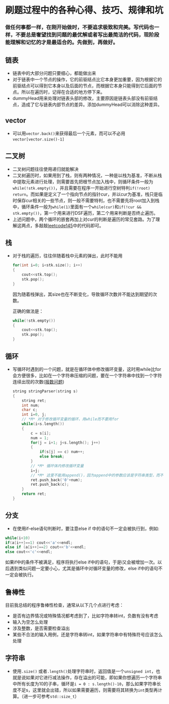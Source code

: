 # 刷题过程中的各种心得、技巧、规律和坑

### 做任何事都一样，在刚开始做时，不要追求极致和完美。写代码也一样，不要总是奢望找到问题的最优解或者写出最简洁的代码，现阶段能理解和记忆的才是最适合的。先做到，再做好。

## 链表
- 链表中的大部分问题只要细心，都能做出来
- 对于链表中一个节点的操作，它的前驱结点比它本身更加重要，因为根据它的前驱结点可以得到它本身以及后面的节点，而根据它本身只能得到它后面的节点。所以在遍历时，记得在合适的地方停下来。
- dummyHead用来处理对链表头部的修改，主要原因是链表头部没有前驱结点，造成了它与链表内部节点的差异。添加dummyHead可以消除这种差异。

## vector
- 可以用`vector.back()`来获得最后一个元素，而可以不必用`vector[vector.size()-1]`

## 二叉树
- 二叉树问题往往使用递归就能解决
- 二叉树遍历时，如果用到了栈，则有两种情况，一种是以栈为基准，不断从栈中提取元素进行处理，则需要首先把根节点加入栈中，则循环条件一般为`while(!stk.empty())`，并且需要在程序一开始进行空树特判`if(!root) return`。而如果是定义了一个指向节点的指针cur，并以cur为基准，栈只是临时保存cur相关的一些节点，则一般不需要特判，也不需要先将root加入到栈中，循环条件一般为`while(1)`里面有一个`while(cur)`和`if(!cur && stk.empty())`，第一个用来进行DSF遍历，第二个用来判断是否终止遍历。
- 上述问题中，两个循环的嵌套再加上对cur的判断是遍历的常见套路。为了理解这两点，多敲敲[leetcode145](LeetCode/problems/145.binary-tree-postorder-traversal.md)中的代码即可。

## 栈
- 对于栈的遍历，往往伴随着栈中元素的弹出，此时不能用
    ```c++
    for(int i=0; i<stk.size(); i++)
    {
        cout<<stk.top();
        stk.pop();
    }
    ```
    因为随着栈弹出，其size也在不断变化，导致循环次数并不能达到期望的次数。

    正确的做法是：
    ```c++
    while(!stk.empty())
    {
        cout<<stk.top();
        stk.pop();
    }
    ```

## 循环
- 写循环时遇到的一个问题，就是在循环体中修改循环变量，这时用while比for会方便很多，比如在一个字符串压缩的问题，要在一个字符串中找到一个字符连续出现的次数([报数问题](LeetCode/problems/38.count-and-say.md))
    ```c++
    string stringParser(string s)
    {
        string ret;
        int num;
        char c;
        int i=0, j;
        // *M* 对于修改循环变量的循环，用while而不要用for
        while(i<s.length())
        {
            c = s[i];
            num = 1;
            for(j = i+1; j<s.length(); j++)
            {
                if(s[j] == c) num++;
                else break;
            }
            // *M* 循环体内修改循环变量
            i=j;
            // *M* 这里不能用append()，因为append中的参数应该是字符串类型，而不是char
            ret.push_back('0'+num);
            ret.push_back(c);
        }
        return ret;
    }
    ```
## 分支
- 在使用if-else语句判断时，要注意else if 中的语句不一定会被执行到，例如:
  
```c++
while(i<10)
if(a[i++]==1) cout<<'a'<<endl; 
else if (a[i++]==2) cout<<'b'<<endl;
else cout<<'c'<<endl;
```
如果if中的条件不被满足，程序将执行else if中的语句，于是i又会被增加一次。以后遇到类似问题一定要小心，尤其是循环中对循环变量的修改，else if中的语句不一定会被执行。


## 鲁棒性
目前我总结的程序鲁棒性检查，通常从以下几个点进行考虑：

- 是否有边界情况或特殊情况都考虑到了，比如字符串转int，负数有没有考虑    
- 输入为空怎么处理
- 涉及整数，是否需要检查溢出
- 某些不合法的输入用例，还是字符串转int，如果字符串中有特殊符号应该怎么处理

## 字符串
- 使用`.size()` 或者`.length()`处理字符串时，返回值是一个`unsigned int`，也就是说如果对它进行减法操作，存在溢出的可能，即如果你想遍历一个字符串中所有长度为10的子串，循环是`i = 0 : s.length()-10`，那么如果字符串长度不足s，这里就会出错，所以如果需要遍历，则需要将其转换为`int`类型再计算。（进一步可参考`std::size_t`）

